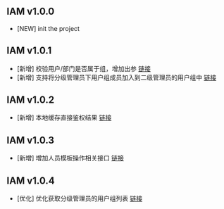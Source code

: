## IAM v1.0.0

- [NEW] init the project

## IAM v1.0.1

- [新增] 校验用户/部门是否属于组，增加出参 [链接](https://github.com/TencentBlueKing/iam-java-sdk/issues/82)
- [新增] 支持将分级管理员下用户组成员加入到二级管理员的用户组中 [链接](https://github.com/TencentBlueKing/iam-java-sdk/issues/80)

## IAM v1.0.2

- [新增] 本地缓存直接鉴权结果 [链接](https://github.com/TencentBlueKing/iam-java-sdk/issues/84)

## IAM v1.0.3

- [新增] 增加人员模板操作相关接口 [链接](https://github.com/TencentBlueKing/iam-java-sdk/issues/89)

## IAM v1.0.4

- [优化] 优化获取分级管理员的用户组列表 [链接](https://github.com/TencentBlueKing/iam-java-sdk/issues/94)
